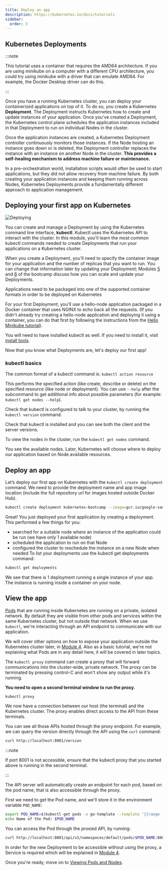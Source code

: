 ```yaml
---
title: Deploy an app
description: https://kubernetes.io/docs/tutorials
sidebar:
  order: 3
---
```


## Kubernetes Deployments

:::note

This tutorial uses a container that requires the AMD64 architecture. If you are using minikube on a computer with a different CPU architecture, you could try using minikube with a driver that can emulate AMD64. For example, the Docker Desktop driver can do this.

:::

Once you have a running Kubernetes cluster, you can deploy your containerized applications on top of it. To do so, you create a Kubernetes **Deployment**. The Deployment instructs Kubernetes how to create and update instances of your application. Once you've created a Deployment, the Kubernetes control plane schedules the application instances included in that Deployment to run on individual Nodes in the cluster.

Once the application instances are created, a Kubernetes Deployment controller continuously monitors those instances. If the Node hosting an instance goes down or is deleted, the Deployment controller replaces the instance with an instance on another Node in the cluster. **This provides a self-healing mechanism to address machine failure or maintenance.**

In a pre-orchestration world, installation scripts would often be used to start applications, but they did not allow recovery from machine failure. By both creating your application instances and keeping them running across Nodes, Kubernetes Deployments provide a fundamentally different approach to application management.

## Deploying your first app on Kubernetes

![Deploying](/img/k8s/deploying.png)

You can create and manage a Deployment by using the Kubernetes command line interface, **kubectl**. Kubectl uses the Kubernetes API to interact with the cluster. In this module, you'll learn the most common kubectl commands needed to create Deployments that run your applications on a Kubernetes cluster.

When you create a Deployment, you'll need to specify the container image for your application and the number of replicas that you want to run. You can change that information later by updating your Deployment; Modules [5](https://kubernetes.io/docs/tutorials/kubernetes-basics/scale/scale-intro/) and [6](https://kubernetes.io/docs/tutorials/kubernetes-basics/update/update-intro/) of the bootcamp discuss how you can scale and update your Deployments.

Applications need to be packaged into one of the supported container formats in order to be deployed on Kubernetes

For your first Deployment, you'll use a hello-node application packaged in a Docker container that uses NGINX to echo back all the requests. (If you didn't already try creating a hello-node application and deploying it using a container, you can do that first by following the instructions from the [Hello Minikube tutorial](/kubernetes/minikube/hello)).

You will need to have installed kubectl as well. If you need to install it, visit [install tools](https://kubernetes.io/docs/tasks/tools/#kubectl).

Now that you know what Deployments are, let's deploy our first app!

### kubectl basics

The common format of a kubectl command is: `kubectl action resource`

This performs the specified action (like create, describe or delete) on the specified resource (like node or deployment). You can use `--help` after the subcommand to get additional info about possible parameters (for example: `kubectl get nodes --help`).

Check that kubectl is configured to talk to your cluster, by running the `kubectl version` command.

Check that kubectl is installed and you can see both the client and the server versions.

To view the nodes in the cluster, run the `kubectl get nodes` command.

You see the available nodes. Later, Kubernetes will choose where to deploy our application based on Node available resources.

## Deploy an app

Let’s deploy our first app on Kubernetes with the `kubectl create deployment` command. We need to provide the deployment name and app image location (include the full repository url for images hosted outside Docker Hub).

```sh
kubectl create deployment kubernetes-bootcamp --image=gcr.io/google-samples/kubernetes-bootcamp:v1
```

Great! You just deployed your first application by creating a deployment. This performed a few things for you:

- searched for a suitable node where an instance of the application could be run (we have only 1 available node)
- scheduled the application to run on that Node
- configured the cluster to reschedule the instance on a new Node when needed
  To list your deployments use the kubectl get deployments command:

```sh
kubectl get deployments
```

We see that there is 1 deployment running a single instance of your app. The instance is running inside a container on your node.

## View the app

[Pods](https://kubernetes.io/docs/concepts/workloads/pods/) that are running inside Kubernetes are running on a private, isolated network. By default they are visible from other pods and services within the same Kubernetes cluster, but not outside that network. When we use `kubectl`, we're interacting through an API endpoint to communicate with our application.

We will cover other options on how to expose your application outside the Kubernetes cluster later, in [Module 4](/kubernetes/basics/expose-your-app-publicly). Also as a basic tutorial, we're not explaining what Pods are in any detail here, it will be covered in later topics.

The `kubectl proxy` command can create a proxy that will forward communications into the cluster-wide, private network. The proxy can be terminated by pressing control-C and won't show any output while it's running.

**You need to open a second terminal window to run the proxy.**

```sh
kubectl proxy
```

We now have a connection between our host (the terminal) and the Kubernetes cluster. The proxy enables direct access to the API from these terminals.

You can see all those APIs hosted through the proxy endpoint. For example, we can query the version directly through the API using the `curl` command:

```sh
curl http://localhost:8001/version
```

:::note

If port 8001 is not accessible, ensure that the kubectl proxy that you started above is running in the second terminal.

:::

The API server will automatically create an endpoint for each pod, based on the pod name, that is also accessible through the proxy.

First we need to get the Pod name, and we'll store it in the environment variable `POD_NAME`:

```sh
export POD_NAME=$(kubectl get pods -o go-template --template '{{range .items}}{{.metadata.name}}{{"\n"}}{{end}}')
echo Name of the Pod: $POD_NAME
```

You can access the Pod through the proxied API, by running:

```sh
curl http://localhost:8001/api/v1/namespaces/default/pods/$POD_NAME:8080/proxy/
```

In order for the new Deployment to be accessible without using the proxy, a Service is required which will be explained in [Module 4](/kubernetes/basics/expose-your-app-publicly).

Once you're ready, move on to [Viewing Pods and Nodes](/kubernetes/basics/explore-your-app).
